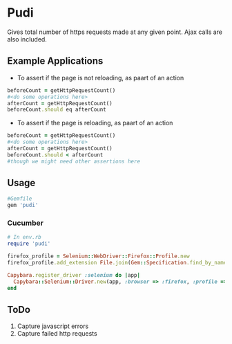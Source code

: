 # Pudi

Gives total number of https requests made at any given point. Ajax calls are also included.

## Example Applications
- To assert if the page is not reloading, as paart of an action
```ruby
beforeCount = getHttpRequestCount()
#<do some operations here>
afterCount = getHttpRequestCount()
beforeCount.should eq afterCount
```
- To assert if the page is reloading, as paart of an action
```ruby
beforeCount = getHttpRequestCount()
#<do some operations here>
afterCount = getHttpRequestCount()
beforeCount.should < afterCount
#though we might need other assertions here
```

## Usage
```ruby
#Gemfile
gem 'pudi'
```
### Cucumber
```ruby
# In env.rb
require 'pudi'

firefox_profile = Selenium::WebDriver::Firefox::Profile.new
firefox_profile.add_extension File.join(Gem::Specification.find_by_name("pudi").gem_dir,"/lib/pudi/pudi.xpi")

Capybara.register_driver :selenium do |app|
  Capybara::Selenium::Driver.new(app, :browser => :firefox, :profile => firefox_profile)
end
```

## ToDo
1. Capture javascript errors
2. Capture failed http requests
